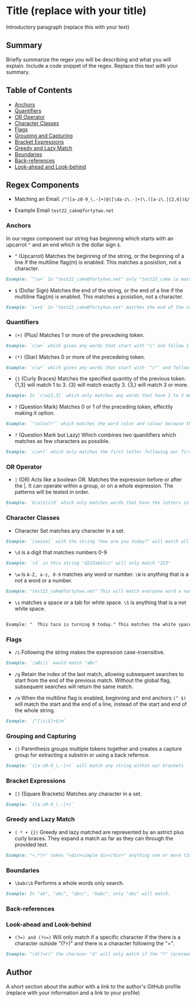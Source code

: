 # Title (replace with your title)

Introductory paragraph (replace this with your text)

## Summary

Briefly summarize the regex you will be describing and what you will explain. Include a code snippet of the regex. Replace this text with your summary.

## Table of Contents

- [Anchors](#anchors)
- [Quantifiers](#quantifiers)
- [OR Operator](#or-operator)
- [Character Classes](#character-classes)
- [Flags](#flags)
- [Grouping and Capturing](#grouping-and-capturing)
- [Bracket Expressions](#bracket-expressions)
- [Greedy and Lazy Match](#greedy-and-lazy-match)
- [Boundaries](#boundaries)
- [Back-references](#back-references)
- [Look-ahead and Look-behind](#look-ahead-and-look-behind)

## Regex Components

* Matching an Email. `/^([a-z0-9_\.-]+)@([\da-z\.-]+)\.([a-z\.]{2,6})$/`

* Example Email `test22_cake@fortytwo.net`

### Anchors

In our regex component our string has beginning which starts with an upcarrot `^` and an end which is the dollar sign `$`.

* `^` (Upcarrot) Matches the beginning of the string, or the beginning of a line if the multiline flag(m) is enabled. This matches a posistion, not a character.
    
```md
Example: `^\w+` In "test22_cake@fortytwo.net" only "test22_cake is matched". This is the beginning of the string. If we were to drop the underscore our match would be "test22". The underscore has to be included because emails cannot contain white space.
```

* `$` (Dollar Sign) Matches the end of the string, or the end of a line if the multiline flag(m) is enabled. This matches a posistion, not a character.

```md    
Example: `\w+$` In "test22_cake@fortytwo.net" matches the end of the string. Since this is all one string connected by an underscore the entire string is matched. Without the underscore "cake" would be our only match.
```


### Quantifiers

+ `(+)` (Plus) Matches 1 or more of the precedeing token.

```md 
Example: `c\w+` which gives any words that start with "c" and follow 1 letter after that letter. In "cake" only the "ca" will be matched.
```

* `(*)` (Star) Matches 0 or more of the precedeing token.

```md 
Example: `c\w*` which gives any words that start with `"c"` and follow all letters after that letter. In "cake" the whole word will match.
```

* `{}` (Curly Braces) Matches the specified quantity of the previous token. {1,3} will match 1 to 3. {3} will match exactly 3. {3,} will match 3 or more. 

```md
Example: In `c\w{2,3}` which only matches any words that have 2 to 3 more letters after the first one. "cake" would match because it's a whole word. "I" is a word but would not match.
```

* `?` (Question Mark) Matches 0 or 1 of the preceding token, effectily making it option.

```md
Example: `"colou?r"` which matches the word color and colour because the "u" is optional. The word will match without it.
```

* `?` (Question Mark but Lazy) Which combines two quanitifiers which matches as few characters as possible.

```md 
Example: `c\w+?` which only matches the first letter following our first letter. In "test" only the "te" will be selected.
```

### OR Operator

* `|` (OR) Acts like a boolean OR. Matches the expression before or after the |. It can operate within a group, or on a whole expression. The patterns will be tested in order.


```md
Example: `b(a|e|i)d` which only matches words that have the letters in between the | like "bad","bed" or "bid" but not "bud" or "bod".
```

### Character Classes

* Character Set matches any character in a set.

```md 
Example: `[aeiou]` with the string "How are you today?" will match all letters "o,"a","e","u" in this string.
```

* `\d` is a digit that matches numbers 0-9

```md
Example: `\d` in this string "d223abblcc" will only match "223"
```

* `\w` is `A-Z, a-z, 0-9` matches any word or number. `\W` is anything that is a not a word or a number.

```md
Example: "test22_cake@fortytwo.net" This will match everyone word a number in this string. `\W` will match no part of that string.
```

* `\s` matches a space or a tab for white space. `\S` is anything that is a not white space.
```md

Example: "  This taco is turning 9 today." This matches the white space or the tab between the beginning of the string to the first word "This".
```

### Flags

* `/i` Following the string makes the expression case-insensitive.

```md
Example: `/aBc/i` would match "aBc" 
```

* `/g` Retain the index of the last match, allowing subsequent searches to start from the end of the previous match. Without the global flag, subsequent searches will return the same match.

* `/m` When the multiline flag is enabled, beginning and end anchors  `(^ $)` will match the start and the end of a line, instead of the start and end of the whole string.

```md
Example: `/^[\s\S]+$/m`
```

### Grouping and Capturing

* `()` Parenthesis groups multiple tokens together and creates a capture group for extracting a substrin or using a back refernce.

```md
Example: `([a-z0-9_\.-]+)` will match any string within our brackets  `"[]"`
```

### Bracket Expressions
* `[]` (Square Brackets) Matches any character in a set.

```md
Example: `([a-z0-9_\.-]+)` 
```

### Greedy and Lazy Match

* `( * + {})` Greedy and lazy matched are represented by an astrict plus curly braces. They expand a match as far as they can through the provided text. 

```md
Example: "<.*?>" takes "<div>simple div</div>" anything one or more times inside the "<>" arrows. 
```

### Boundaries

* `\babc\b` Performs a whole words only search.

```md
Example: In "ab", "abc", "abcc", "babc", only "abc" will match.
```

### Back-references


### Look-ahead and Look-behind

* `(?=) and (?<=)` Will only match if a specific character if the there is a character outside "(?=)" and there is a character following the "=".

```md
Example: "/d(?=r)" the characer "d" will only match if the "?" (preceeding characters) is equal to "r" in this case. In the string "drive", "d" will be matched.
```

## Author

A short section about the author with a link to the author's GitHub profile (replace with your information and a link to your profile)
